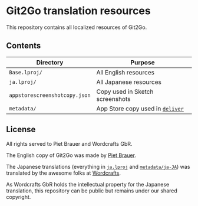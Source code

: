 # Git2Go translation resources

This repository contains all localized resources of Git2Go.

## Contents

|Directory|Purpose|
|---------|-------|
|`Base.lproj/`|All English resources|
|`ja.lproj/`|All Japanese resources|
|`appstorescreenshotcopy.json`|Copy used in Sketch screenshots|
|`metadata/`|App Store copy used in [`deliver`](https://github.com/fastlane/fastlane/tree/master/deliver)|

## License

All rights served to Piet Brauer and Wordcrafts GbR.

The English copy of Git2Go was made by [Piet Brauer](https://github.com/pietbrauer).

The Japanese translations (everything in [`ja.lproj`](https://github.com/nerdishbynature/git2go-translation/tree/master/ja.lproj) and [`metadata/ja-JA`](https://github.com/nerdishbynature/git2go-translation/tree/master/metadata/ja-JA)) was translated by the awesome folks at [Wordcrafts](https://www.wordcrafts.de).

As Wordcrafts GbR holds the intellectual property for the Japanese translation, this repository can be public but remains under our shared copyright.
